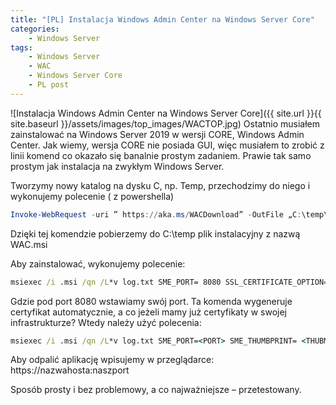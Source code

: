 ```yaml
---
title: "[PL] Instalacja Windows Admin Center na Windows Server Core"
categories:
    - Windows Server
tags:
    - Windows Server
    - WAC
    - Windows Server Core
    - PL post
---
```

![Instalacja Windows Admin Center na Windows Server Core]({{ site.url }}{{ site.baseurl }}/assets/images/top_images/WACTOP.jpg)
Ostatnio musiałem zainstalować na Windows Server 2019 w wersji CORE, Windows Admin Center. Jak wiemy, wersja CORE nie posiada GUI, więc musiałem to zrobić z linii komend co okazało się banalnie prostym zadaniem. Prawie tak samo prostym jak instalacja na zwykłym Windows Server.

Tworzymy nowy katalog na dysku C, np. Temp, przechodzimy do niego i wykonujemy polecenie ( z powershella)

```powershell
Invoke-WebRequest -uri ” https://aka.ms/WACDownload” -OutFile „C:\temp\WAC.msi”
```

Dzięki tej komendzie pobierzemy do C:\temp plik instalacyjny z nazwą WAC.msi

Aby zainstalować, wykonujemy polecenie:

```cmd
msiexec /i .msi /qn /L*v log.txt SME_PORT= 8080 SSL_CERTIFICATE_OPTION=generate
```

Gdzie pod port 8080 wstawiamy swój port. Ta komenda wygeneruje certyfikat automatycznie, a co jeżeli mamy już certyfikaty w swojej infrastrukturze? Wtedy należy użyć polecenia:

```cmd
msiexec /i .msi /qn /L*v log.txt SME_PORT=<PORT> SME_THUMBPRINT= <THUBMPRINT> SSL_CERTIFICATE_OPTION=installed
```

Aby odpalić aplikację wpisujemy w przeglądarce: https://nazwahosta:naszport

Sposób prosty i bez problemowy, a co najważniejsze – przetestowany.
